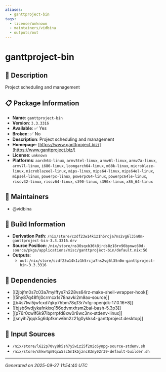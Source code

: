 ```yaml
---
aliases:
  - ganttproject-bin
tags:
  - license/unknown
  - maintainers/vidbina
  - outputs/out
---
```


# ganttproject-bin

## 📝 Description

Project scheduling and management

## 📋 Package Information

- **Name**: `ganttproject-bin`
- **Version**: `3.3.3316`
- **Available**: ✅ Yes
- **Broken**: ✅ No
- **Description**: Project scheduling and management
- **Homepage**: [https://www.ganttproject.biz/](https://www.ganttproject.biz/)
- **License**: `unknown`
- **Platforms**: `aarch64-linux`, `armv5tel-linux`, `armv6l-linux`, `armv7a-linux`, `armv7l-linux`, `i686-linux`, `loongarch64-linux`, `m68k-linux`, `microblaze-linux`, `microblazeel-linux`, `mips-linux`, `mips64-linux`, `mips64el-linux`, `mipsel-linux`, `powerpc-linux`, `powerpc64-linux`, `powerpc64le-linux`, `riscv32-linux`, `riscv64-linux`, `s390-linux`, `s390x-linux`, `x86_64-linux`
## 👥 Maintainers

- @vidbina


## 🔧 Build Information

- **Derivation Path**: `/nix/store/czdf23w14k1z1h5rcja7ns2vg6l35n0m-ganttproject-bin-3.3.3316.drv`
- **Source Position**: `/nix/store/ns30sqxb36k8jrds8z18rv96bpnwc60d-source/pkgs/applications/misc/ganttproject-bin/default.nix:56`
- **Outputs**:
  - `out`:  `/nix/store/czdf23w14k1z1h5rcja7ns2vg6l35n0m-ganttproject-bin-3.3.3316`

## 🔗 Dependencies

- [[2jbjfm0s7c03a7mylffys7n228vs64rz-make-shell-wrapper-hook]]
- [[5hy87q48frj0crrncx1s78navki2m9ax-source]]
- [[b4s7lwi5jwfcxd7qkp7hbm78q13r7vfg-openjdk-17.0.16+8]]
- [[bjsb6wdjykafnkixq156qdvmxhsm2bai-bash-5.3p3]]
- [[p76r0cwlf6k97ibprrpfd8xw0r8wc3nx-stdenv-linux]]
- [[snyih7jqqk5g6dpfkmw6m2z21g0ykks4-ganttproject.desktop]]

## 📁 Input Sources

- `/nix/store/l622p70vy8k5sh7y5wizi5f2mic6ynpg-source-stdenv.sh`
- `/nix/store/shkw4qm9qcw5sc5n1k5jznc83ny02r39-default-builder.sh`

---
*Generated on 2025-09-27 11:54:40 UTC*
